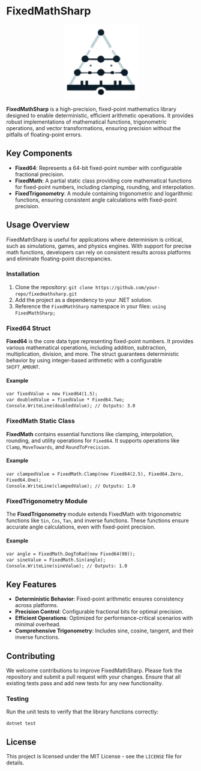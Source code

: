 # FixedMathSharp

<p align="center">
  <img src=".assets/icon_128x128.png" alt="FixedMathSharp Icon" width="200"/>
</p>

**FixedMathSharp** is a high-precision, fixed-point mathematics library
designed to enable deterministic, efficient arithmetic operations. It
provides robust implementations of mathematical functions, trigonometric
operations, and vector transformations, ensuring precision without the
pitfalls of floating-point errors.

## Key Components

- **Fixed64**: Represents a 64-bit fixed-point number with configurable
  fractional precision.
- **FixedMath**: A partial static class providing core mathematical
  functions for fixed-point numbers, including clamping, rounding, and
  interpolation.
- **FixedTrigonometry**: A module containing trigonometric and
  logarithmic functions, ensuring consistent angle calculations with
  fixed-point precision.

## Usage Overview

FixedMathSharp is useful for applications where determinism is critical,
such as simulations, games, and physics engines. With support for
precise math functions, developers can rely on consistent results across
platforms and eliminate floating-point discrepancies.

### Installation

1.  Clone the repository:
    `git clone https://github.com/your-repo/fixedmathsharp.git`
2.  Add the project as a dependency to your .NET solution.
3.  Reference the `FixedMathSharp` namespace in your files:
    `using FixedMathSharp;`

### Fixed64 Struct

**Fixed64** is the core data type representing fixed-point numbers. It
provides various mathematical operations, including addition,
subtraction, multiplication, division, and more. The struct guarantees
deterministic behavior by using integer-based arithmetic with a
configurable `SHIFT_AMOUNT`.

#### Example

    var fixedValue = new Fixed64(1.5);
    var doubledValue = fixedValue * Fixed64.Two;
    Console.WriteLine(doubledValue); // Outputs: 3.0
        

### FixedMath Static Class

**FixedMath** contains essential functions like clamping, interpolation,
rounding, and utility operations for `Fixed64`. It supports operations
like `Clamp`, `MoveTowards`, and `RoundToPrecision`.

#### Example

    var clampedValue = FixedMath.Clamp(new Fixed64(2.5), Fixed64.Zero, Fixed64.One);
    Console.WriteLine(clampedValue); // Outputs: 1.0
        

### FixedTrigonometry Module

The **FixedTrigonometry** module extends FixedMath with trigonometric
functions like `Sin`, `Cos`, `Tan`, and inverse functions. These
functions ensure accurate angle calculations, even with fixed-point
precision.

#### Example

    var angle = FixedMath.DegToRad(new Fixed64(90));
    var sineValue = FixedMath.Sin(angle);
    Console.WriteLine(sineValue); // Outputs: 1.0
        

## Key Features

- **Deterministic Behavior**: Fixed-point arithmetic ensures consistency
  across platforms.
- **Precision Control**: Configurable fractional bits for optimal
  precision.
- **Efficient Operations**: Optimized for performance-critical scenarios
  with minimal overhead.
- **Comprehensive Trigonometry**: Includes sine, cosine, tangent, and
  their inverse functions.

## Contributing

We welcome contributions to improve FixedMathSharp. Please fork the
repository and submit a pull request with your changes. Ensure that all
existing tests pass and add new tests for any new functionality.

### Testing

Run the unit tests to verify that the library functions correctly:

    dotnet test

## License

This project is licensed under the MIT License - see the `LICENSE` file
for details.
